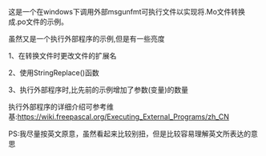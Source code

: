 这是一个在windows下调用外部msgunfmt可执行文件以实现将.Mo文件转换成.po文件的示例。

虽然又是一个执行外部程序的示例,但是有一些亮度

1、在转换文件时更改文件的扩展名

2、使用StringReplace()函数

3、执行外部程序时,比先前的示例增加了参数(变量)的数量


执行外部程序的详细介绍可参考维基:https://wiki.freepascal.org/Executing_External_Programs/zh_CN

PS:我尽量按英文原意，虽然看起来比较别扭，但是比较容易理解英文所表达的意思
